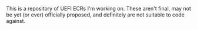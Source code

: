 This is a repository of UEFI ECRs I'm working on.  These aren't final, may not
be yet (or ever) officially proposed, and definitely are not suitable to code
against.

